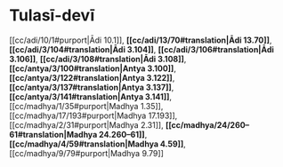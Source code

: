 # Tulasī-devī

[[cc/adi/10/1#purport|Ādi 10.1]], **[[cc/adi/13/70#translation|Ādi 13.70]]**, **[[cc/adi/3/104#translation|Ādi 3.104]]**, **[[cc/adi/3/106#translation|Ādi 3.106]]**, **[[cc/adi/3/108#translation|Ādi 3.108]]**, **[[cc/antya/3/100#translation|Antya 3.100]]**, **[[cc/antya/3/122#translation|Antya 3.122]]**, **[[cc/antya/3/137#translation|Antya 3.137]]**, **[[cc/antya/3/141#translation|Antya 3.141]]**, [[cc/madhya/1/35#purport|Madhya 1.35]], [[cc/madhya/17/193#purport|Madhya 17.193]], [[cc/madhya/2/31#purport|Madhya 2.31]], **[[cc/madhya/24/260–61#translation|Madhya 24.260–61]]**, **[[cc/madhya/4/59#translation|Madhya 4.59]]**, [[cc/madhya/9/79#purport|Madhya 9.79]]

